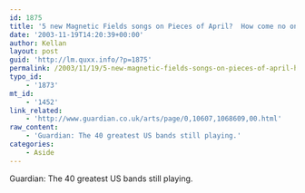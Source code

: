 ```yaml
---
id: 1875
title: '5 new Magnetic Fields songs on Pieces of April?  How come no one told me!'
date: '2003-11-19T14:20:39+00:00'
author: Kellan
layout: post
guid: 'http://lm.quxx.info/?p=1875'
permalink: /2003/11/19/5-new-magnetic-fields-songs-on-pieces-of-april-how-come-no-one-told-me/
typo_id:
    - '1873'
mt_id:
    - '1452'
link_related:
    - 'http://www.guardian.co.uk/arts/page/0,10607,1068609,00.html'
raw_content:
    - 'Guardian: The 40 greatest US bands still playing.'
categories:
    - Aside
---
```


Guardian: The 40 greatest US bands still playing.